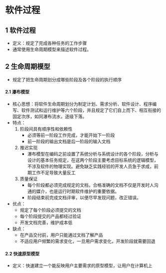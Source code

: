 # 软件过程
## 1 软件过程
- 定义：规定了完成各种任务的工作步骤
- 通常使用生命周期模型来描述软件过程。
## 2 生命周期模型
- 规定了把生命周期划分成哪些阶段及各个阶段的执行顺序
#### 2.1 瀑布模型
- 核心思想：将软件生命周期划分为制定计划、需求分析、软件设计、程序编写、软件测试和运行维护等六个阶段，并且规定了它们自上而下、相互衔接的固定次序，如同瀑布流水，逐级下落。
- 特点：
  1. 阶段间具有顺序性和依赖性
     - 必须等前一阶段工作完成，才能开始下一阶段
     - 前一阶段的输出文档是后一阶段的输入文档  
  2. 推迟实现
     - 瀑布模型在编码之前设置了系统分析与系统设计的各个阶段，分析与设计的基本任务规定，在这两个阶段主要考虑目标系统的逻辑模型，不涉及软件的物理实现。避免缺乏实践经验的开发人员急于求成，前期工作不足导致大量反工
  3. 质量保证
     - 每个阶段都必须完成规定的文档，合格准确的文档不仅是开发时人沟通的媒介，也是运行时期软件维护的重要依据。
     - 阶段结束前完成文档评审，以便尽早发现问题，改正错误。
- 优点：
  - 规定了每个阶段必须提交的文档
  - 每个阶段提交的产品都经过验证
  - 开发文档完善，维护成本低
- 缺点：
  - 在产品交付前，用户只能通过文档了解产品
  - 不适应用户频繁的需求变化，一旦用户需求变化，开发阶段就需要回退
#### 2.2 快速原型模型
- 定义：快速建立一个能反映用户主要需求的原型模型，让用户在计算机上

